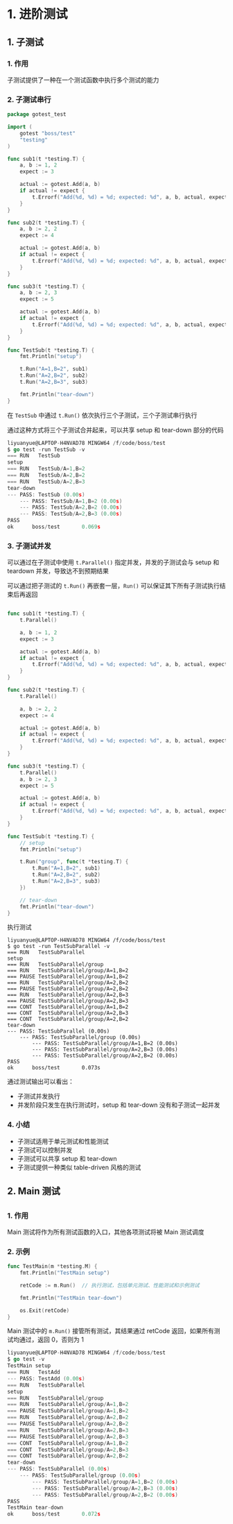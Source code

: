 # 1. 进阶测试

## 1. 子测试

### 1. 作用

子测试提供了一种在一个测试函数中执行多个测试的能力

### 2. 子测试串行

```go
package gotest_test

import (
    gotest "boss/test"
    "testing"
)

func sub1(t *testing.T) {
    a, b := 1, 2
    expect := 3

    actual := gotest.Add(a, b)
    if actual != expect {
        t.Errorf("Add(%d, %d) = %d; expected: %d", a, b, actual, expect)
    }
}

func sub2(t *testing.T) {
    a, b := 2, 2
    expect := 4

    actual := gotest.Add(a, b)
    if actual != expect {
        t.Errorf("Add(%d, %d) = %d; expected: %d", a, b, actual, expect)
    }
}

func sub3(t *testing.T) {
    a, b := 2, 3
    expect := 5

    actual := gotest.Add(a, b)
    if actual != expect {
        t.Errorf("Add(%d, %d) = %d; expected: %d", a, b, actual, expect)
    }
}

func TestSub(t *testing.T) {
    fmt.Println("setup")

    t.Run("A=1,B=2", sub1)
    t.Run("A=2,B=2", sub2)
    t.Run("A=2,B=3", sub3)

    fmt.Println("tear-down")
}
```

在 `TestSub` 中通过 `t.Run()` 依次执行三个子测试，三个子测试串行执行

通过这种方式将三个子测试合并起来，可以共享 setup 和 tear-down 部分的代码

```go
liyuanyue@LAPTOP-H4NVAD78 MINGW64 /f/code/boss/test
$ go test -run TestSub -v
=== RUN   TestSub
setup
=== RUN   TestSub/A=1,B=2
=== RUN   TestSub/A=2,B=2
=== RUN   TestSub/A=2,B=3
tear-down
--- PASS: TestSub (0.00s)
    --- PASS: TestSub/A=1,B=2 (0.00s)
    --- PASS: TestSub/A=2,B=2 (0.00s)
    --- PASS: TestSub/A=2,B=3 (0.00s)
PASS
ok      boss/test       0.069s
```

### 3. 子测试并发

可以通过在子测试中使用 `t.Parallel()` 指定并发，并发的子测试会与 setup 和 teardown 并发，导致达不到预期结果

可以通过把子测试的 `t.Run()` 再嵌套一层，`Run()` 可以保证其下所有子测试执行结束后再返回

```go

func sub1(t *testing.T) {
    t.Parallel()

    a, b := 1, 2
    expect := 3

    actual := gotest.Add(a, b)
    if actual != expect {
        t.Errorf("Add(%d, %d) = %d; expected: %d", a, b, actual, expect)
    }
}

func sub2(t *testing.T) {
    t.Parallel()

    a, b := 2, 2
    expect := 4

    actual := gotest.Add(a, b)
    if actual != expect {
        t.Errorf("Add(%d, %d) = %d; expected: %d", a, b, actual, expect)
    }
}

func sub3(t *testing.T) {
    t.Parallel()
    a, b := 2, 3
    expect := 5

    actual := gotest.Add(a, b)
    if actual != expect {
        t.Errorf("Add(%d, %d) = %d; expected: %d", a, b, actual, expect)
    }
}

func TestSub(t *testing.T) {
    // setup
    fmt.Println("setup")

    t.Run("group", func(t *testing.T) {
        t.Run("A=1,B=2", sub1)
        t.Run("A=2,B=2", sub2)
        t.Run("A=2,B=3", sub3)
    })

    // tear-down
    fmt.Println("tear-down")
}

```

执行测试

```shell
liyuanyue@LAPTOP-H4NVAD78 MINGW64 /f/code/boss/test
$ go test -run TestSubParallel -v
=== RUN   TestSubParallel
setup
=== RUN   TestSubParallel/group
=== RUN   TestSubParallel/group/A=1,B=2
=== PAUSE TestSubParallel/group/A=1,B=2
=== RUN   TestSubParallel/group/A=2,B=2
=== PAUSE TestSubParallel/group/A=2,B=2
=== RUN   TestSubParallel/group/A=2,B=3
=== PAUSE TestSubParallel/group/A=2,B=3
=== CONT  TestSubParallel/group/A=1,B=2
=== CONT  TestSubParallel/group/A=2,B=3
=== CONT  TestSubParallel/group/A=2,B=2
tear-down
--- PASS: TestSubParallel (0.00s)
    --- PASS: TestSubParallel/group (0.00s)
        --- PASS: TestSubParallel/group/A=1,B=2 (0.00s)
        --- PASS: TestSubParallel/group/A=2,B=3 (0.00s)
        --- PASS: TestSubParallel/group/A=2,B=2 (0.00s)
PASS
ok      boss/test       0.073s
```

通过测试输出可以看出：

- 子测试并发执行
- 并发阶段只发生在执行测试时，setup 和 tear-down 没有和子测试一起并发

### 4. 小结

- 子测试适用于单元测试和性能测试
- 子测试可以控制并发
- 子测试可以共享 setup 和 tear-down
- 子测试提供一种类似 table-driven 风格的测试

## 2. Main 测试

##

### 1. 作用

Main 测试将作为所有测试函数的入口，其他各项测试将被 Main 测试调度

### 2. 示例

```go
func TestMain(m *testing.M) {
    fmt.Println("TestMain setup")

    retCode := m.Run()  // 执行测试，包括单元测试、性能测试和示例测试

    fmt.Println("TestMain tear-down")

    os.Exit(retCode)
}
```

Main 测试中的 `m.Run()` 接管所有测试，其结果通过 retCode 返回，如果所有测试均通过，返回 0，否则为 1

```go
liyuanyue@LAPTOP-H4NVAD78 MINGW64 /f/code/boss/test
$ go test -v
TestMain setup
=== RUN   TestAdd
--- PASS: TestAdd (0.00s)
=== RUN   TestSubParallel
setup
=== RUN   TestSubParallel/group
=== RUN   TestSubParallel/group/A=1,B=2
=== PAUSE TestSubParallel/group/A=1,B=2
=== RUN   TestSubParallel/group/A=2,B=2
=== PAUSE TestSubParallel/group/A=2,B=2
=== RUN   TestSubParallel/group/A=2,B=3
=== PAUSE TestSubParallel/group/A=2,B=3
=== CONT  TestSubParallel/group/A=1,B=2
=== CONT  TestSubParallel/group/A=2,B=3
=== CONT  TestSubParallel/group/A=2,B=2
tear-down
--- PASS: TestSubParallel (0.00s)
    --- PASS: TestSubParallel/group (0.00s)
        --- PASS: TestSubParallel/group/A=1,B=2 (0.00s)
        --- PASS: TestSubParallel/group/A=2,B=3 (0.00s)
        --- PASS: TestSubParallel/group/A=2,B=2 (0.00s)
PASS
TestMain tear-down
ok      boss/test       0.072s
```
